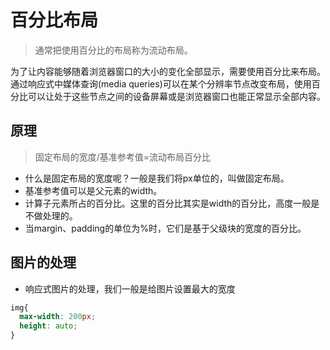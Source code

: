 # 百分比布局
> 通常把使用百分比的布局称为流动布局。

为了让内容能够随着浏览器窗口的大小的变化全部显示，需要使用百分比来布局。</br>
通过响应式中媒体查询(media queries)可以在某个分辨率节点改变布局，使用百分比可以让处于这些节点之间的设备屏幕或是浏览器窗口也能正常显示全部内容。

##  原理
> 固定布局的宽度/基准参考值=流动布局百分比<br/>

- 什么是固定布局的宽度呢？一般是我们将px单位的，叫做固定布局。
- 基准参考值可以是父元素的width。
- 计算子元素所占的百分比。这里的百分比其实是width的百分比，高度一般是不做处理的。
- 当margin、padding的单位为%时，它们是基于父级块的宽度的百分比。


##  图片的处理
- 响应式图片的处理，我们一般是给图片设置最大的宽度
```css
img{
  max-width: 200px;
  height: auto;
}
```

